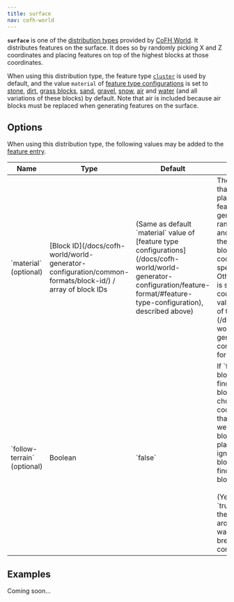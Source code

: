 ```yaml
---
title: surface
nav: cofh-world
---
```


**`surface`** is one of the [distribution
types](/docs/cofh-world/world-generator-configuration/distribution-types/)
provided by [CoFH World](/docs/cofh-world/). It distributes features on the
surface. It does so by randomly picking X and Z coordinates and placing features
on top of the highest blocks at those coordinates.

When using this distribution type, the feature type
[`cluster`](/docs/cofh-world/world-generator-configuration/feature-types/cluster/)
is used by default, and the value `material` of [feature type
configurations](/docs/cofh-world/world-generator-configuration/feature-format/#feature-type-configuration)
is set to [stone](https://minecraft.gamepedia.com/Stone),
[dirt](https://minecraft.gamepedia.com/Dirt), [grass
blocks](https://minecraft.gamepedia.com/Grass_Block),
[sand](https://minecraft.gamepedia.com/Sand),
[gravel](https://minecraft.gamepedia.com/Gravel),
[snow](https://minecraft.gamepedia.com/Snow_Block),
[air](https://minecraft.gamepedia.com/Air) and
[water](https://minecraft.gamepedia.com/Water) (and all variations of these
blocks) by default. Note that air is included because air blocks must be
replaced when generating features on the surface.


Options
-------

When using this distribution type, the following values may be added to the
[feature
entry](/docs/cofh-world/world-generator-configuration/feature-format/#features).

<div class="uk-overflow-container">
    <table class="uk-table uk-table-striped uk-text-small">
        <thead>
            <tr>
                <th>Name</th>
                <th>Type</th>
                <th>Default</th>
                <th>Description</th>
            </tr>
        </thead>
        <tbody>
            <tr>
                <td markdown="span">`material` (optional)</td>
                <td markdown="span">
                    [Block ID](/docs/cofh-world/world-generator-configuration/common-formats/block-id/)
                    / array of block IDs
                </td>
                <td markdown="span">
                    (Same as default `material` value of
                    [feature type configurations](/docs/cofh-world/world-generator-configuration/feature-format/#feature-type-configuration),
                    described above)
                </td>
                <td markdown="span">
                    The type(s) of block that features may be placed on top of.
                    A feature will only be generated at randomly chosen X and Z
                    coordinates if the type of the highest block at those
                    coordinates is specified here. Otherwise, the feature is
                    skipped, but still counts towards the value `cluster-count`
                    of the
                    [feature entry](/docs/cofh-world/world-generator-configuration/feature-format/#features).
                </td>
            </tr>
            <tr>
                <td markdown="span">`follow-terrain` (optional)</td>
                <td markdown="span">Boolean</td>
                <td markdown="span">`false`</td>
                <td markdown="span">
                    If `false`, only 'terrain' blocks count when finding the
                    highest block at randomly chosen X and Z coordinates. Blocks
                    that make up trees, as well as 'replaceable' blocks such as
                    small plants and fluids, are ignored. If `true`, any block
                    counts when finding the highest block.<br />
                    <br />
                    (Yes, the effects of `true` and `false` are the wrong way
                    around. It's kept this way for now to not break existing
                    configurations.)
                </td>
            </tr>
        </tbody>
    </table>
</div>


Examples
--------

Coming soon...

